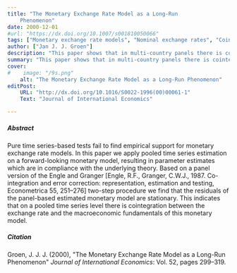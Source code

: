 ```yaml
---
title: "The Monetary Exchange Rate Model as a Long-Run
    Phenomenon" 
date: 2000-12-01
#url: "https://dx.doi.org/10.1007/s001810050066"
tags: ["Monetary exchange rate models", "Nominal exchange rates", "Cointegration", "Panel data"]
author: ["Jan J. J. Groen"]
description: "This paper shows that in multi-country panels there is cointegration between nominal exchange rates and fundamentals based on a forward-looking monetary exchange rate model. Published in the Journal of International Economics, 2000."
summary: "This paper shows that in multi-country panels there is cointegration between nominal exchange rates and fundamentals based on a forward-looking monetary exchange rate model. Published in the Journal of International Economics, 2000." 
cover:
#    image: "/9s.png"
    alt: "The Monetary Exchange Rate Model as a Long-Run Phenomenon"
editPost:
    URL: "http://dx.doi.org/10.1016/S0022-1996(00)00061-1"
    Text: "Journal of International Economics"

---
```

##### Abstract

Pure time series-based tests fail to find empirical support for monetary exchange rate models. In this paper we apply pooled time series estimation on a forward-looking monetary model, resulting in parameter estimates which are in compliance with the underlying theory. Based on a panel version of the Engle and Granger [Engle, R.F., Granger, C.W.J., 1987. Co-integration and error correction: representation, estimation and testing, Econometrica 55, 251–276] two-step procedure we find that the residuals of the panel-based estimated monetary model are stationary. This indicates that on a pooled time series level there is cointegration between the exchange rate and the macroeconomic fundamentals of this monetary model.


##### Citation

Groen, J. J. J. (2000), "The Monetary Exchange Rate Model as a Long-Run Phenomenon" *Journal of International Economics*: Vol. 52, pages 299–319.
